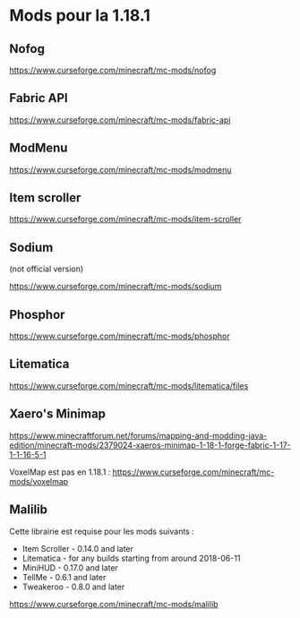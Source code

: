 # Mods pour la 1.18.1

## Nofog

https://www.curseforge.com/minecraft/mc-mods/nofog

## Fabric API

https://www.curseforge.com/minecraft/mc-mods/fabric-api

## ModMenu

https://www.curseforge.com/minecraft/mc-mods/modmenu

## Item scroller 

https://www.curseforge.com/minecraft/mc-mods/item-scroller

## Sodium

(not official version)

https://www.curseforge.com/minecraft/mc-mods/sodium

## Phosphor

https://www.curseforge.com/minecraft/mc-mods/phosphor

## Litematica 

https://www.curseforge.com/minecraft/mc-mods/litematica/files

## Xaero's Minimap

https://www.minecraftforum.net/forums/mapping-and-modding-java-edition/minecraft-mods/2379024-xaeros-minimap-1-18-1-forge-fabric-1-17-1-1-16-5-1


VoxelMap est pas en 1.18.1 : https://www.curseforge.com/minecraft/mc-mods/voxelmap

## Malilib

Cette librairie est requise pour les mods suivants : 

- Item Scroller - 0.14.0 and later
- Litematica - for any builds starting from around 2018-06-11
- MiniHUD - 0.17.0 and later
- TellMe - 0.6.1 and later
- Tweakeroo - 0.8.0 and later

https://www.curseforge.com/minecraft/mc-mods/malilib